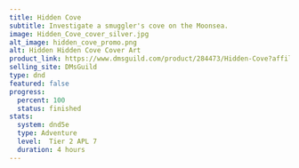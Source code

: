 ```yaml
---
title: Hidden Cove
subtitle: Investigate a smuggler's cove on the Moonsea.
image: Hidden_Cove_cover_silver.jpg
alt_image: hidden_cove_promo.png
alt: Hidden Hidden Cove Cover Art
product_link: https://www.dmsguild.com/product/284473/Hidden-Cove?affiliate_id=1739130
selling_site: DMsGuild
type: dnd
featured: false
progress:
  percent: 100
  status: finished
stats:
  system: dnd5e
  type: Adventure
  level:  Tier 2 APL 7
  duration: 4 hours
---
```

